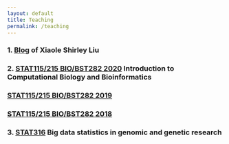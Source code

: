 ```yaml
---
layout: default
title: Teaching
permalink: /teaching
---
```


### 1. [Blog](https://www.longwoodgenomics.org/) of Xiaole Shirley Liu

### 2. [STAT115/215 BIO/BST282 2020](https://canvas.harvard.edu/courses/66883) Introduction to Computational Biology and Bioinformatics

### [STAT115/215 BIO/BST282 2019](https://canvas.harvard.edu/courses/49497)
### [STAT115/215 BIO/BST282 2018](https://canvas.harvard.edu/courses/39391)

### 3. [STAT316](https://canvas.harvard.edu/courses/50485) Big data statistics in genomic and genetic research
